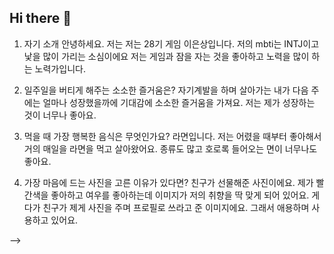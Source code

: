 ## Hi there 👋

1. 자기 소개
안녕하세요. 저는 저는 28기 게임 이은상입니다. 저의 mbti는 INTJ이고 낯을 많이 가리는 소심이에요
저는 게임과 잠을 자는 것을 좋아하고 노력을 많이 하는 노력가입니다.

2. 일주일을 버티게 해주는 소소한 즐거움은?
자기계발을 하며 살아가는 내가 다음 주에는 얼마나 성장했을까에 기대감에 소소한 즐거움을 가져요.
저는 제가 성장하는 것이 너무나 좋아요.

3. 먹을 때 가장 행복한 음식은 무엇인가요?
라면입니다. 저는 어렸을 때부터 좋아해서 거의 매일을 라면을 먹고 살아왔어요.
종류도 많고 호로록 들어오는 면이 너무나도 좋아요.

4. 가장 마음에 드는 사진을 고른 이유가 있다면?
친구가 선물해준 사진이에요. 제가 빨간색을 좋아하고 여우를 좋아하는데
이미지가 저의 취향을 딱 맞게 되어 있어요.
게다가 친구가 제게 사진을 주며 프로필로 쓰라고 준 이미지에요.
그래서 애용하며 사용하고 있어요.

-->
